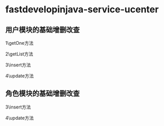 # fastdevelopinjava-service-ucenter
## 用户模块的基础增删改查

1\getOne方法

2\getList方法

3\insert方法

4\update方法

## 角色模块的基础增删改查

3\insert方法

4\update方法
